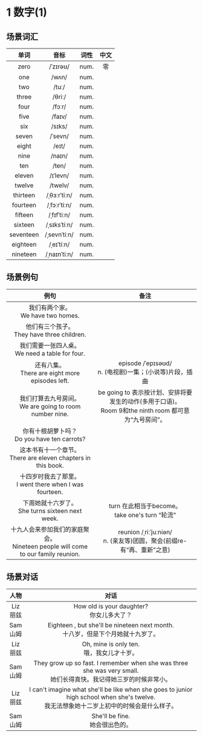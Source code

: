 # 1 数字(1)

## 场景词汇

|   单词    |     音标     | 词性 | 中文 |
| :-------: | :----------: | :--: | :--: |
|   zero    |   /ˈzɪrəʊ/   | num. |  零  |
|    one    |    /wʌn/     | num. |      |
|    two    |    /tuː/     | num. |      |
|   three   |    /θriː/    | num. |      |
|   four    |    /fɔːr/    | num. |      |
|   five    |    /faɪv/    | num. |      |
|    six    |    /sɪks/    | num. |      |
|   seven   |   /ˈsevn/    | num. |      |
|   eight   |    /eɪt/     | num. |      |
|   nine    |    /naɪn/    | num. |      |
|    ten    |    /ten/     | num. |      |
|  eleven   |   /ɪˈlevn/   | num. |      |
|  twelve   |   /twelv/    | num. |      |
| thirteen  | /ˌθɜːrˈtiːn/ | num. |      |
| fourteen  | /ˌfɔːrˈtiːn/ | num. |      |
|  fifteen  | /ˌfɪfˈtiːn/  | num. |      |
|  sixteen  | /ˌsɪksˈtiːn/ | num. |      |
| seventeen | /ˌsevnˈtiːn/ | num. |      |
| eighteen  |  /ˌeɪˈtiːn/  | num. |      |
| nineteen  | /ˌnaɪnˈtiːn/ | num. |      |

## 场景例句

|                             例句                             |                             备注                             |
| :----------------------------------------------------------: | :----------------------------------------------------------: |
|            我们有两个家。<br />We have two homes.            |                                                              |
|       他们有三个孩子。<br />They have three children.        |                                                              |
|     我们需要一张四人桌。<br />We need a table for four.      |                                                              |
|     还有八集。<br />There are eight more episodes left.      | episode /ˈepɪsəʊd/<br />n. (电视剧)一集；(小说等)片段，插曲  |
| 我们打算去九号房间。<br />We are going to room number nine.  | be going to 表示按计划、安排将要发生的动作(多用于口语)。<br />Room 9和the ninth room 都可意为“九号房间”。 |
|       你有十根胡萝卜吗？<br />Do you have ten carrots?       |                                                              |
| 这本书有十一个章节。<br />There are eleven chapters in this book. |                                                              |
| 十四岁时我去了那里。<br />I went there when I was fourteen.  |                                                              |
|     下周她就十六岁了。<br />She turns sixteen next week.     |     turn 在此相当于become。<br />take one's turn “轮流”      |
| 十九人会来参加我们的家庭聚会。<br />Nineteen people will come to our family reunion. | reunion /ˌriːˈjuːniən/<br />n. (亲友等)团圆，聚会(前缀re- 有“再、重新”之意) |

## 场景对话

|     人物      |                             对话                             |
| :-----------: | :----------------------------------------------------------: |
| Liz<br />丽兹 |        How old is your daughter?<br />你女儿多大了？         |
| Sam<br />山姆 | Eighteen , but she'll be nineteen next month.<br />十八岁，但是下个月她就十九岁了。 |
| Liz<br />丽兹 |        Oh, mine is only ten.<br />哦，我女儿才十岁。         |
| Sam<br />山姆 | They grow up so fast. I remember when she was three she was very small.<br />她们长得真快。我记得她三岁的时候非常小。 |
| Liz<br />丽兹 | I can't imagine what she'll be like when she goes to junior high school when she's twelve.<br />我无法想象她十二岁上初中的时候会是什么样子。 |
| Sam<br />山姆 |             She'll be fine.<br />她会很出色的。              |